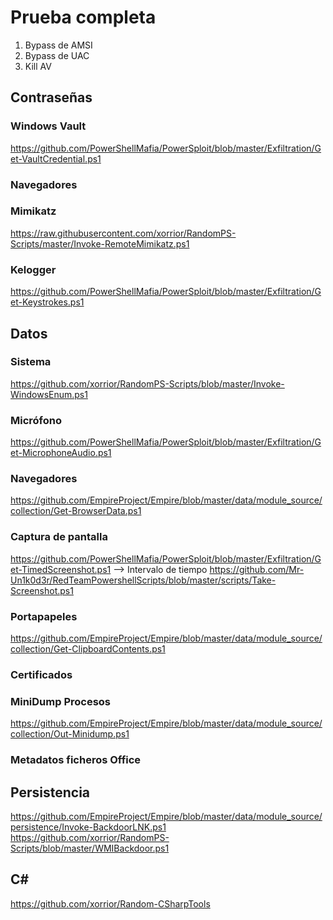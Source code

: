 # Prueba completa
1. Bypass de AMSI
2. Bypass de UAC
3. Kill AV

## Contraseñas
### Windows Vault
https://github.com/PowerShellMafia/PowerSploit/blob/master/Exfiltration/Get-VaultCredential.ps1
### Navegadores

### Mimikatz
https://raw.githubusercontent.com/xorrior/RandomPS-Scripts/master/Invoke-RemoteMimikatz.ps1
### Kelogger
https://github.com/PowerShellMafia/PowerSploit/blob/master/Exfiltration/Get-Keystrokes.ps1

## Datos
### Sistema
https://github.com/xorrior/RandomPS-Scripts/blob/master/Invoke-WindowsEnum.ps1
### Micrófono
https://github.com/PowerShellMafia/PowerSploit/blob/master/Exfiltration/Get-MicrophoneAudio.ps1
### Navegadores
https://github.com/EmpireProject/Empire/blob/master/data/module_source/collection/Get-BrowserData.ps1
### Captura de pantalla
https://github.com/PowerShellMafia/PowerSploit/blob/master/Exfiltration/Get-TimedScreenshot.ps1 --> Intervalo de tiempo
https://github.com/Mr-Un1k0d3r/RedTeamPowershellScripts/blob/master/scripts/Take-Screenshot.ps1
### Portapapeles
https://github.com/EmpireProject/Empire/blob/master/data/module_source/collection/Get-ClipboardContents.ps1
### Certificados

### MiniDump Procesos
https://github.com/EmpireProject/Empire/blob/master/data/module_source/collection/Out-Minidump.ps1

### Metadatos ficheros Office

## Persistencia
https://github.com/EmpireProject/Empire/blob/master/data/module_source/persistence/Invoke-BackdoorLNK.ps1
https://github.com/xorrior/RandomPS-Scripts/blob/master/WMIBackdoor.ps1



## C#
https://github.com/xorrior/Random-CSharpTools
